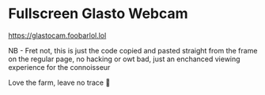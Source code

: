 # Fullscreen Glasto Webcam

https://glastocam.foobarlol.lol

NB - Fret not, this is just the code copied and pasted straight from the frame on the regular page, no hacking or owt bad, just an enchanced viewing experience for the connoisseur

Love the farm, leave no trace 💚
